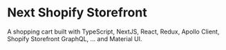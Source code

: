 # Next Shopify Storefront

A shopping cart built with TypeScript, NextJS, React, Redux, Apollo Client, Shopify Storefront GraphQL, ... and Material UI.
